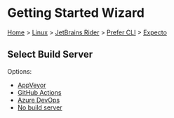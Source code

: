 # Getting Started Wizard

[Home](/docs/wiz/readme.md) > [Linux](Linux.md) > [JetBrains Rider](Linux_Rider.md) > [Prefer CLI](Linux_Rider_Cli.md) > [Expecto](Linux_Rider_Cli_Expecto.md)

## Select Build Server

Options:
 * [AppVeyor](Linux_Rider_Cli_Expecto_AppVeyor.md)
 * [GitHub Actions](Linux_Rider_Cli_Expecto_GitHubActions.md)
 * [Azure DevOps](Linux_Rider_Cli_Expecto_AzureDevOps.md)
 * [No build server](Linux_Rider_Cli_Expecto_None.md)
